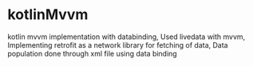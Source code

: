 # kotlinMvvm
kotlin mvvm implementation with databinding,
Used livedata with mvvm,
Implementing retrofit as a network library for fetching of data,
Data population done through xml file using data binding
